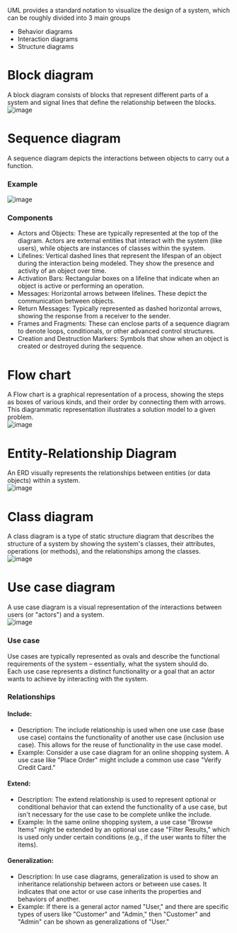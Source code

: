 UML provides a standard notation to visualize the design of a system, which can be roughly divided into 3 main groups
- Behavior diagrams
- Interaction diagrams
- Structure diagrams

# Block diagram
A block diagram consists of blocks that represent different parts of a system and signal lines that define the relationship between the blocks.<br>
![image](https://github.com/vacu9708/Study-records/assets/67142421/81894b54-2508-4831-a137-af47064e019a)

# Sequence diagram
A sequence diagram depicts the interactions between objects to carry out a function.
### Example
![image](https://github.com/vacu9708/Study-records/assets/67142421/6c24aabb-b482-467f-9e6e-5079d8265397)
### Components
- Actors and Objects: These are typically represented at the top of the diagram. Actors are external entities that interact with the system (like users), while objects are instances of classes within the system.
- Lifelines: Vertical dashed lines that represent the lifespan of an object during the interaction being modeled. They show the presence and activity of an object over time.
- Activation Bars: Rectangular boxes on a lifeline that indicate when an object is active or performing an operation.
- Messages: Horizontal arrows between lifelines. These depict the communication between objects.
- Return Messages: Typically represented as dashed horizontal arrows, showing the response from a receiver to the sender.
- Frames and Fragments: These can enclose parts of a sequence diagram to denote loops, conditionals, or other advanced control structures.
- Creation and Destruction Markers: Symbols that show when an object is created or destroyed during the sequence.

# Flow chart
A Flow chart is a graphical representation of a process, showing the steps as boxes of various kinds, and their order by connecting them with arrows. This diagrammatic representation illustrates a solution model to a given problem.<br>
![image](https://github.com/vacu9708/Fundamental-knowledge/assets/67142421/30ba57e8-9eb9-459f-ac02-ce4fdafeb4e7)<br>

# Entity-Relationship Diagram
An ERD visually represents the relationships between entities (or data objects) within a system.<br>
![image](https://github.com/vacu9708/Fundamental-knowledge/assets/67142421/c6ed731e-3191-42b1-81b6-eca0c9e3264f)<br>

# Class diagram
A class diagram is a type of static structure diagram that describes the structure of a system by showing the system's classes, their attributes, operations (or methods), and the relationships among the classes.<br>
![image](https://github.com/vacu9708/Fundamental-knowledge/assets/67142421/d7dc6f52-73ec-4264-adbe-b5faafbe0239)<br>

# Use case diagram
A use case diagram is a visual representation of the interactions between users (or "actors") and a system.<br>
![image](https://github.com/vacu9708/Fundamental-knowledge/assets/67142421/0e097971-8af2-414d-b201-36c01a7da343)
### Use case
Use cases are typically represented as ovals and describe the functional requirements of the system – essentially, what the system should do.<br>
Each use case represents a distinct functionality or a goal that an actor wants to achieve by interacting with the system.

### Relationships
#### Include:
- Description: The include relationship is used when one use case (base use case) contains the functionality of another use case (inclusion use case). This allows for the reuse of functionality in the use case model.
- Example: Consider a use case diagram for an online shopping system. A use case like "Place Order" might include a common use case "Verify Credit Card."
#### Extend:
- Description: The extend relationship is used to represent optional or conditional behavior that can extend the functionality of a use case, but isn't necessary for the use case to be complete unlike the include.
- Example: In the same online shopping system, a use case "Browse Items" might be extended by an optional use case "Filter Results," which is used only under certain conditions (e.g., if the user wants to filter the items).
#### Generalization:
- Description: In use case diagrams, generalization is used to show an inheritance relationship between actors or between use cases. It indicates that one actor or use case inherits the properties and behaviors of another.
- Example: If there is a general actor named "User," and there are specific types of users like "Customer" and "Admin," then "Customer" and "Admin" can be shown as generalizations of "User."
